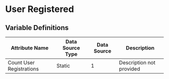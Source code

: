 # User Registered

### 

## Variable Definitions

| Attribute Name|Data Source Type|Data Source|Description|
| --- | --- | --- | --- |
|Count User Registrations|Static|1|Description not provided|



